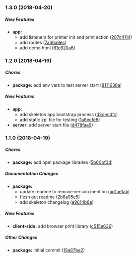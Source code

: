 ### 1.3.0 (2018-04-20)

##### New Features

* **app:**
  *  add listeners for printer init and print action ([287c4114](https://github.com/DaveLo/node-zpl-test/commit/287c4114c5b9d33e49bee973cd57c7d54aa349fb))
  *  add routes ([7a36a9ec](https://github.com/DaveLo/node-zpl-test/commit/7a36a9ec7645bd6a781626d1f02e1c2e4cff4ca1))
  *  add demo html ([61c620a6](https://github.com/DaveLo/node-zpl-test/commit/61c620a6d5198e7e27ca4d503cc0ed89bf0d031a))

### 1.2.0 (2018-04-19)

##### Chores

* **package:**  add env vars to test server start ([8111638a](https://github.com/DaveLo/node-zpl-test/commit/8111638ac138275b4aefcc2f2a2f58881c678395))

##### New Features

* **app:**
  *  add skeleton app bootstrap process ([d3decdfc](https://github.com/DaveLo/node-zpl-test/commit/d3decdfc1a8b2ab6299296164b46cb8eaedd1645))
  *  add static zpl file for testing ([1a6ecfe8](https://github.com/DaveLo/node-zpl-test/commit/1a6ecfe8d764fbd07fe1e8cb022e6c6a7b2aaac3))
* **server:**  add server start file ([d478fae9](https://github.com/DaveLo/node-zpl-test/commit/d478fae93405fce2e0c0f260d846de7250837242))

### 1.1.0 (2018-04-19)

##### Chores

* **package:**  add npm package libraries ([5b60bf3d](https://github.com/DaveLo/node-zpl-test/commit/5b60bf3d51e277dc70a65067f6fc028a0ccf6007))

##### Documentation Changes

* **package:**
  *  update readme to remove version mention ([ad1ae1ab](https://github.com/DaveLo/node-zpl-test/commit/ad1ae1abe16eac74fc51e31a24ac568efaadfd45))
  *  flesh out readme ([2b8a95e5](https://github.com/DaveLo/node-zpl-test/commit/2b8a95e5b84df0ba70dcd5eab9a7522793589395))
  *  add skeleton changelog ([e9614b8e](https://github.com/DaveLo/node-zpl-test/commit/e9614b8e887ab2e97d87dab75840cf4cf950681a))

##### New Features

* **client-side:**  add browser print library ([c515e636](https://github.com/DaveLo/node-zpl-test/commit/c515e6360c080e1005e7d2b4c7ff0c565a760552))

##### Other Changes

* **package:**  initial commit ([18a87be2](https://github.com/DaveLo/node-zpl-test/commit/18a87be2365f93dc494b315fb9d583501de85c0b))

